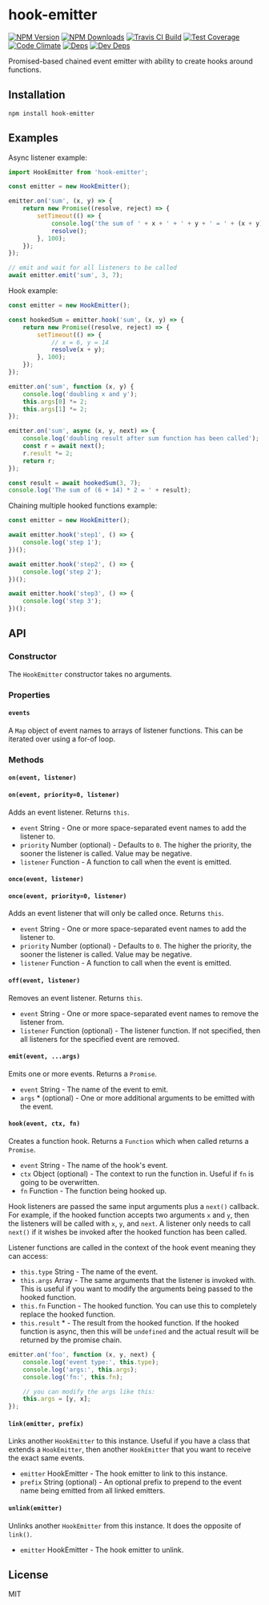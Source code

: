 # hook-emitter

[![NPM Version][npm-image]][npm-url]
[![NPM Downloads][downloads-image]][downloads-url]
[![Travis CI Build][travis-image]][travis-url]
[![Test Coverage][coveralls-image]][coveralls-url]
[![Code Climate][codeclimate-image]][codeclimate-url]
[![Deps][david-image]][david-url]
[![Dev Deps][david-dev-image]][david-dev-url]

Promised-based chained event emitter with ability to create hooks around functions.

## Installation

    npm install hook-emitter

## Examples

Async listener example:

```javascript
import HookEmitter from 'hook-emitter';

const emitter = new HookEmitter();

emitter.on('sum', (x, y) => {
    return new Promise((resolve, reject) => {
        setTimeout(() => {
            console.log('the sum of ' + x + ' + ' + y + ' = ' + (x + y));
            resolve();
        }, 100);
    });
});

// emit and wait for all listeners to be called
await emitter.emit('sum', 3, 7);
```

Hook example:

```javascript
const emitter = new HookEmitter();

const hookedSum = emitter.hook('sum', (x, y) => {
    return new Promise((resolve, reject) => {
        setTimeout(() => {
            // x = 6, y = 14
            resolve(x + y);
        }, 100);
    });
});

emitter.on('sum', function (x, y) {
    console.log('doubling x and y');
    this.args[0] *= 2;
    this.args[1] *= 2;
});

emitter.on('sum', async (x, y, next) => {
	console.log('doubling result after sum function has been called');
	const r = await next();
	r.result *= 2;
	return r;
});

const result = await hookedSum(3, 7);
console.log('The sum of (6 + 14) * 2 = ' + result);
```

Chaining multiple hooked functions example:

```javascript
const emitter = new HookEmitter();

await emitter.hook('step1', () => {
    console.log('step 1');
})();

await emitter.hook('step2', () => {
    console.log('step 2');
})();

await emitter.hook('step3', () => {
    console.log('step 3');
})();
```

## API

### Constructor

The `HookEmitter` constructor takes no arguments.

### Properties

#### `events`

A `Map` object of event names to arrays of listener functions. This can be iterated
over using a for-of loop.

### Methods

#### `on(event, listener)`
#### `on(event, priority=0, listener)`

Adds an event listener. Returns `this`.

 * `event` String - One or more space-separated event names to add the listener to.
 * `priority` Number (optional) - Defaults to `0`. The higher the priority, the
   sooner the listener is called. Value may be negative.
 * `listener` Function - A function to call when the event is emitted.

#### `once(event, listener)`
#### `once(event, priority=0, listener)`

Adds an event listener that will only be called once. Returns `this`.

 * `event` String - One or more space-separated event names to add the listener to.
 * `priority` Number (optional) - Defaults to `0`. The higher the priority, the
   sooner the listener is called. Value may be negative.
 * `listener` Function - A function to call when the event is emitted.

#### `off(event, listener)`

Removes an event listener. Returns `this`.

 * `event` String - One or more space-separated event names to remove the listener from.
 * `listener` Function (optional) - The listener function. If not specified,
   then all listeners for the specified event are removed.

#### `emit(event, ...args)`

Emits one or more events. Returns a `Promise`.

 * `event` String - The name of the event to emit.
 * `args` * (optional) - One or more additional arguments to be emitted with the event.

#### `hook(event, ctx, fn)`

Creates a function hook. Returns a `Function` which when called returns a `Promise`.

 * `event` String - The name of the hook's event.
 * `ctx` Object (optional) - The context to run the function in. Useful if `fn` is
   going to be overwritten.
 * `fn` Function - The function being hooked up.

Hook listeners are passed the same input arguments plus a `next()` callback.
For example, if the hooked function accepts two arguments `x` and `y`, then the
listeners will be called with `x`, `y`, and `next`. A listener only needs to
call `next()` if it wishes be invoked after the hooked function has been called.

Listener functions are called in the context of the hook event meaning they can
access:

 * `this.type` String - The name of the event.
 * `this.args` Array - The same arguments that the listener is invoked with. This
   is useful if you want to modify the arguments being passed to the hooked
   function.
 * `this.fn` Function - The hooked function. You can use this to completely
   replace the hooked function.
 * `this.result` * - The result from the hooked function. If the hooked function
   is async, then this will be `undefined` and the actual result will be returned
   by the promise chain.

```javascript
emitter.on('foo', function (x, y, next) {
	console.log('event type:', this.type);
	console.log('args:', this.args);
	console.log('fn:', this.fn);

	// you can modify the args like this:
	this.args = [y, x];
});
```

#### `link(emitter, prefix)`

Links another `HookEmitter` to this instance. Useful if you have a class that
extends a `HookEmitter`, then another `HookEmitter` that you want to receive
the exact same events.

 * `emitter` HookEmitter - The hook emitter to link to this instance.
 * `prefix` String (optional) - An optional prefix to prepend to the event name
   being emitted from all linked emitters.

#### `unlink(emitter)`

Unlinks another `HookEmitter` from this instance. It does the opposite of
`link()`.

 * `emitter` HookEmitter - The hook emitter to unlink.

## License

MIT

[npm-image]: https://img.shields.io/npm/v/hook-emitter.svg
[npm-url]: https://npmjs.org/package/hook-emitter
[downloads-image]: https://img.shields.io/npm/dm/hook-emitter.svg
[downloads-url]: https://npmjs.org/package/hook-emitter
[travis-image]: https://img.shields.io/travis/cb1kenobi/hook-emitter.svg
[travis-url]: https://travis-ci.org/cb1kenobi/hook-emitter
[coveralls-image]: https://img.shields.io/coveralls/cb1kenobi/hook-emitter/master.svg
[coveralls-url]: https://coveralls.io/r/cb1kenobi/hook-emitter
[codeclimate-image]: https://img.shields.io/codeclimate/github/cb1kenobi/hook-emitter.svg
[codeclimate-url]: https://codeclimate.com/github/cb1kenobi/hook-emitter
[david-image]: https://img.shields.io/david/cb1kenobi/hook-emitter.svg
[david-url]: https://david-dm.org/cb1kenobi/hook-emitter
[david-dev-image]: https://img.shields.io/david/dev/cb1kenobi/hook-emitter.svg
[david-dev-url]: https://david-dm.org/cb1kenobi/hook-emitter#info=devDependencies
